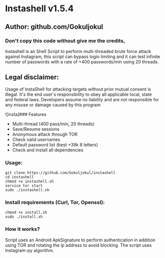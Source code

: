 # Instashell v1.5.4
## Author: github.com/Gokuljokul

### Don't copy this code without give me the credits, 
Instashell is an Shell Script to perform multi-threaded brute force attack against Instagram, this script can bypass login limiting and it can test infinite number of passwords with a rate of +400 passwords/min using 20 threads.

## Legal disclaimer:
Usage of InstaShell for attacking targets without prior mutual consent is illegal. It's the end user's responsibility to obey all applicable local, state and federal laws. Developers assume no liability and are not responsible for any misuse or damage caused by this program 

![insta]### Features
- Multi-thread (400 pass/min, 20 threads)
- Save/Resume sessions
- Anonymous attack through TOR
- Check valid usernames
- Default password list (best +39k 8 letters)
- Check and Install all dependencies

### Usage:
```
git clone https://github.com/Gokuljokul/instashell
cd instashell
chmod +x instashell.sh
service tor start
sudo ./instashell.sh
```

### Install requirements (Curl, Tor, Openssl):

```
chmod +x install.sh
sudo ./install.sh
```

### How it works?

Script uses an Android ApkSignature to perform authentication in addition using TOR and rotating the ip address to avoid blocking. 
The script uses Instagram-py algorithm.
